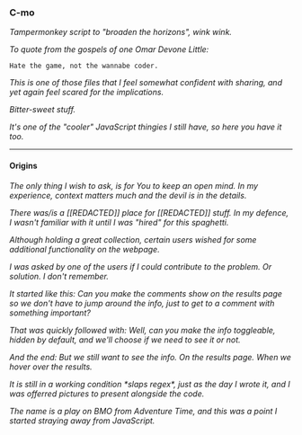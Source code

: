### C-mo

_Tampermonkey script to "broaden the horizons", wink wink._

_To quote from the gospels of one Omar Devone Little:_ 

    Hate the game, not the wannabe coder.

_This is one of those files that I feel somewhat confident with sharing, and yet again feel scared for the implications._

_Bitter-sweet stuff._

_It's one of the "cooler" JavaScript thingies I still have, so here you have it too._

----

#### Origins

_The only thing I wish to ask, is for You to keep an open mind. In my experience, context matters much and the devil is in the details._

_There was/is a [[REDACTED]] place for [[REDACTED]] stuff. In my defence, I wasn't familiar with it until I was "hired" for this spaghetti._

_Although holding a great collection, certain users wished for some additional functionality on the webpage._

_I was asked by one of the users if I could contribute to the problem. Or solution. I don't remember._

_It started like this: Can you make the comments show on the results page so we don't have to jump around the info, just to get to a comment with something important?_

_That was quickly followed with: Well, can you make the info toggleable, hidden by default, and we'll choose if we need to see it or not._

_And the end: But we still want to see the info. On the results page. When we hover over the results._

_It is still in a working condition \*slaps regex\*, just as the day I wrote it, and I was offerred pictures to present alongside the code._

_The name is a play on BMO from Adventure Time, and this was a point I started straying away from JavaScript._


